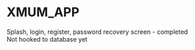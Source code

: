 # XMUM_APP
Splash, login, register, password recovery screen - completed\
Not hooked to database yet
